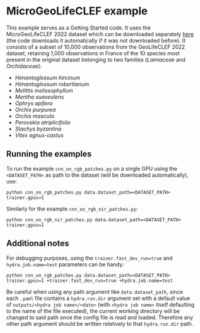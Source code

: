 # MicroGeoLifeCLEF example

This example serves as a Getting Started code.
It uses the MicroGeoLifeCLEF 2022 dataset which can be downloaded separately [here](https://lab.plantnet.org/seafile/f/b07039ce11f44072a548/?dl=1) (the code downloads it automatically if it was not downloaded before).
It consists of a subset of 10,000 observations from the GeoLifeCLEF 2022 dataset, retaining 1,000 observations in France of the 10 species most present in the original dataset belonging to two families (_Lamiaceae_ and _Orchidaceae_):
- _Himantoglossum hircinum_
- _Himantoglossum robertianum_
- _Melittis melissophyllum_
- _Mentha suaveolens_
- _Ophrys apifera_
- _Orchis purpurea_
- _Orchis mascula_
- _Perovskia atriplicifolia_
- _Stachys byzantina_
- _Vitex agnus-castus_


## Running the examples

To run the example `cnn_on_rgb_patches.py` on a single GPU using the `<DATASET_PATH>` as path to the dataset (will be downloaded automatically), use:
```script
python cnn_on_rgb_patches.py data.dataset_path=<DATASET_PATH> trainer.gpus=1
```

Similarly for the example `cnn_on_rgb_nir_patches.py`:
```script
python cnn_on_rgb_nir_patches.py data.dataset_path=<DATASET_PATH> trainer.gpus=1
```


## Additional notes

For debugging purposes, using the `trainer.fast_dev_run=true` and `hydra.job.name=test` parameters can be handy:
```script
python cnn_on_rgb_patches.py data.dataset_path=<DATASET_PATH> trainer.gpus=1 +trainer.fast_dev_run=true +hydra.job.name=test
```

Be careful when using any path argument like `data.dataset_path`, since each `.yaml` file contains a `hydra.run.dir` argument set with a default value of `outputs/<hydra job name>/<date>` (with `<hydra job name>` itself defaulting to the name of the file executed), the current working directory will be changed to said path once the config file is read and loaded. Therefore any other path argument should be written relatively to that `hydra.run.dir` path.
